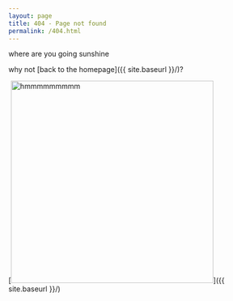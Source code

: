 ```yaml
---
layout: page
title: 404 - Page not found
permalink: /404.html
---
```


where are you going sunshine

why not [back to the homepage]({{ site.baseurl }}/)?

[<img src="{{ site.baseurl }}/images/hmmm.png" alt="hmmmmmmmmm" style="width: 400px;"/>]({{ site.baseurl }}/)
